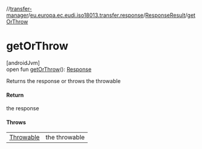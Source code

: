 //[transfer-manager](../../../index.md)/[eu.europa.ec.eudi.iso18013.transfer.response](../index.md)/[ResponseResult](index.md)/[getOrThrow](get-or-throw.md)

# getOrThrow

[androidJvm]\
open fun [getOrThrow](get-or-throw.md)(): [Response](../-response/index.md)

Returns the response or throws the throwable

#### Return

the response

#### Throws

| | |
|---|---|
| [Throwable](https://kotlinlang.org/api/latest/jvm/stdlib/kotlin/-throwable/index.html) | the throwable |
